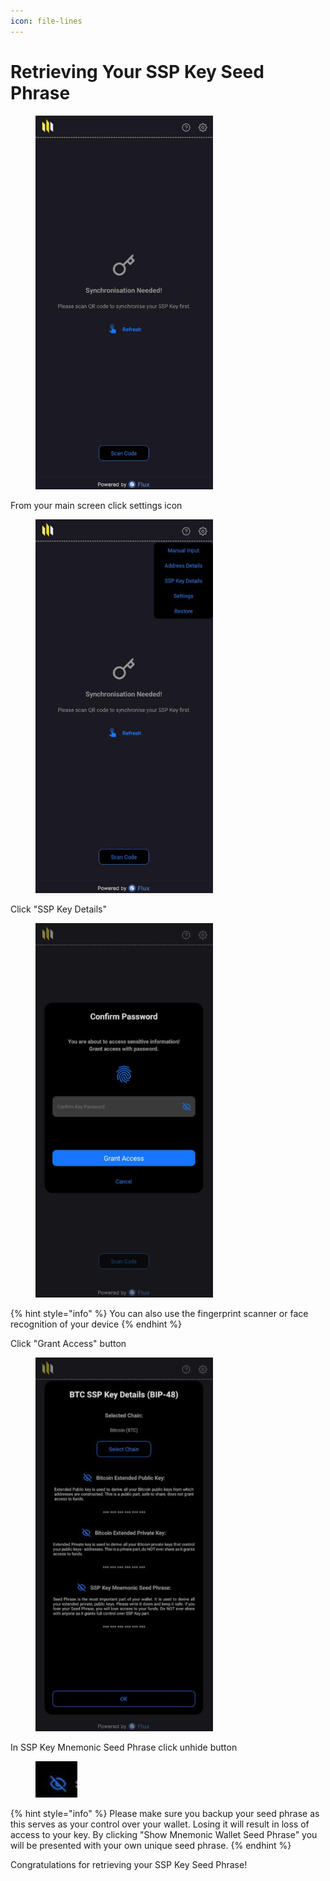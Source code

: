 ```yaml
---
icon: file-lines
---
```


# Retrieving Your SSP Key Seed Phrase

<div align="left"><figure><img src="../.gitbook/assets/image (76).png" alt="" width="284"><figcaption></figcaption></figure></div>

From your main screen click settings icon

<div align="left"><figure><img src="../.gitbook/assets/image (75).png" alt="" width="284"><figcaption></figcaption></figure></div>

Click "SSP Key Details"

<div align="left"><figure><img src="../.gitbook/assets/image (77).png" alt="" width="284"><figcaption></figcaption></figure></div>

{% hint style="info" %}
You can also use the fingerprint scanner or face recognition of your device
{% endhint %}

Click "Grant Access" button

<div align="left"><figure><img src="../.gitbook/assets/image (78).png" alt="" width="284"><figcaption></figcaption></figure></div>

In SSP Key Mnemonic Seed Phrase click unhide button

<div align="left"><figure><img src="../.gitbook/assets/image (79).png" alt=""><figcaption></figcaption></figure></div>

{% hint style="info" %}
Please make sure you backup your seed phrase as this serves as your control over your wallet. Losing it will result in loss of access to your key. By clicking "Show Mnemonic Wallet Seed Phrase" you will be presented with your own unique seed phrase.
{% endhint %}

Congratulations for retrieving your SSP Key Seed Phrase!
